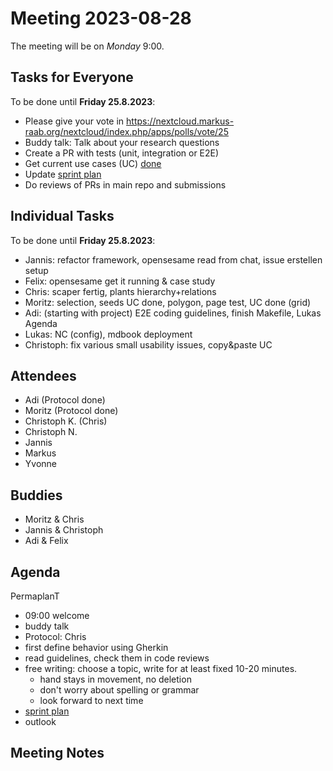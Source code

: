# Meeting 2023-08-28

The meeting will be on _Monday_ 9:00.

## Tasks for Everyone

To be done until **Friday 25.8.2023**:

- Please give your vote in https://nextcloud.markus-raab.org/nextcloud/index.php/apps/polls/vote/25
- Buddy talk: Talk about your research questions
- Create a PR with tests (unit, integration or E2E)
- Get current use cases (UC) [done](../usecases/README.md)
- Update [sprint plan](https://github.com/orgs/ElektraInitiative/projects/4/)
- Do reviews of PRs in main repo and submissions

## Individual Tasks

To be done until **Friday 25.8.2023**:

- Jannis: refactor framework, opensesame read from chat, issue erstellen setup
- Felix: opensesame get it running & case study
- Chris: scaper fertig, plants hierarchy+relations
- Moritz: selection, seeds UC done, polygon, page test, UC done (grid)
- Adi: (starting with project) E2E coding guidelines, finish Makefile, Lukas Agenda
- Lukas: NC (config), mdbook deployment
- Christoph: fix various small usability issues, copy&paste UC

## Attendees

- Adi (Protocol done)
- Moritz (Protocol done)
- Christoph K. (Chris)
- Christoph N.
- Jannis
- Markus
- Yvonne

## Buddies

- Moritz & Chris
- Jannis & Christoph
- Adi & Felix

## Agenda

PermaplanT

- 09:00 welcome
- buddy talk
- Protocol: Chris
- first define behavior using Gherkin
- read guidelines, check them in code reviews
- free writing: choose a topic, write for at least fixed 10-20 minutes.
  - hand stays in movement, no deletion
  - don't worry about spelling or grammar
  - look forward to next time
- [sprint plan](https://github.com/orgs/ElektraInitiative/projects/4/)
- outlook

## Meeting Notes

